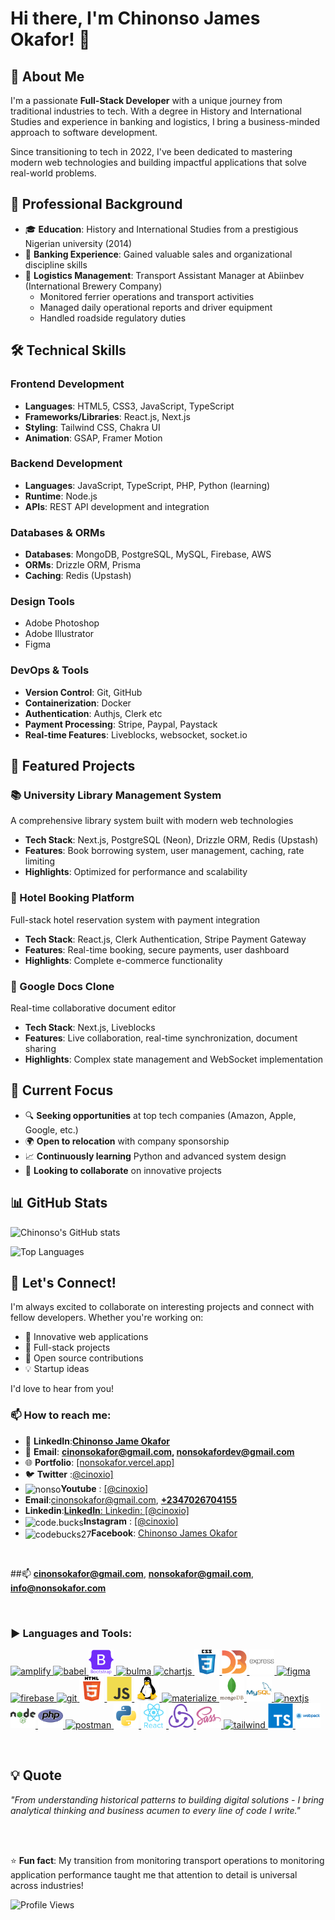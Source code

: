# Hi there, I'm Chinonso James Okafor! 👋

## 🚀 About Me

I'm a passionate **Full-Stack Developer** with a unique journey from traditional industries to tech. With a degree in History and International Studies and experience in banking and logistics, I bring a business-minded approach to software development.

Since transitioning to tech in 2022, I've been dedicated to mastering modern web technologies and building impactful applications that solve real-world problems.

## 💼 Professional Background

- 🎓 **Education**: History and International Studies from a prestigious Nigerian university (2014)
- 🏦 **Banking Experience**: Gained valuable sales and organizational discipline skills
- 🚛 **Logistics Management**: Transport Assistant Manager at Abiinbev (International Brewery Company)
  - Monitored ferrier operations and transport activities
  - Managed daily operational reports and driver equipment
  - Handled roadside regulatory duties

## 🛠️ Technical Skills

### Frontend Development
- **Languages**: HTML5, CSS3, JavaScript, TypeScript
- **Frameworks/Libraries**: React.js, Next.js
- **Styling**: Tailwind CSS, Chakra UI
- **Animation**: GSAP, Framer Motion

### Backend Development
- **Languages**: JavaScript, TypeScript, PHP, Python (learning)
- **Runtime**: Node.js
- **APIs**: REST API development and integration


### Databases & ORMs
- **Databases**: MongoDB, PostgreSQL, MySQL, Firebase, AWS
- **ORMs**: Drizzle ORM, Prisma
- **Caching**: Redis (Upstash)

### Design Tools
- Adobe Photoshop
- Adobe Illustrator  
- Figma

### DevOps & Tools
- **Version Control**: Git, GitHub
- **Containerization**: Docker
- **Authentication**: Authjs, Clerk etc
- **Payment Processing**: Stripe, Paypal, Paystack
- **Real-time Features**: Liveblocks, websocket, socket.io

## 🌟 Featured Projects

### 📚 University Library Management System
A comprehensive library system built with modern web technologies
- **Tech Stack**: Next.js, PostgreSQL (Neon), Drizzle ORM, Redis (Upstash)
- **Features**: Book borrowing system, user management, caching, rate limiting
- **Highlights**: Optimized for performance and scalability

### 🏨 Hotel Booking Platform
Full-stack hotel reservation system with payment integration
- **Tech Stack**: React.js, Clerk Authentication, Stripe Payment Gateway
- **Features**: Real-time booking, secure payments, user dashboard
- **Highlights**: Complete e-commerce functionality

### 📝 Google Docs Clone
Real-time collaborative document editor
- **Tech Stack**: Next.js, Liveblocks
- **Features**: Live collaboration, real-time synchronization, document sharing
- **Highlights**: Complex state management and WebSocket implementation

## 🎯 Current Focus

- 🔍 **Seeking opportunities** at top tech companies (Amazon, Apple, Google, etc.)
- 🌍 **Open to relocation** with company sponsorship
- 📈 **Continuously learning** Python and advanced system design
- 🤝 **Looking to collaborate** on innovative projects

## 📊 GitHub Stats

![Chinonso's GitHub stats](https://github-readme-stats.vercel.app/api?username=cinoxio&show_icons=true&theme=radical)

![Top Languages](https://github-readme-stats.vercel.app/api/top-langs/?username=cinoxio&layout=compact&theme=radical)

## 🤝 Let's Connect!

I'm always excited to collaborate on interesting projects and connect with fellow developers. Whether you're working on:

- 🚀 Innovative web applications
- 📱 Full-stack projects  
- 🔧 Open source contributions
- 💡 Startup ideas

I'd love to hear from you!

### 📫 How to reach me:
- 💼 **LinkedIn**:<a href="https://www.linkedin.com/in/cinoxio" target="blank">**Chinonso Jame Okafor**</a>
- 📧 **Email**: <a href="mailto:cinonsokafor@gmail.com">**cinonsokafor@gmail.com, nonsokafordev@gmail.com**</a>
- 🌐 **Portfolio**: <a href="https://www.nonsokafor.vercel.app" target="blank" rel="nofollow">[nonsokafor.vercel.app]</a>
- 🐦 **Twitter** :<a href="https://twitter.com/cinoxio" target="blank" rel="nofollow">@cinoxio]</a>
- <img align="center" src="https://github.com/rahuldkjain/github-profile-readme-generator/blob/master/src/images/icons/Social/youtube.svg" alt="nonso" height="30" width="40" />**Youtube** : <a href="https://www.youtube.com/c/cinoxio" target="blank" rel="nofollow">[@cinoxio]</a>
- **Email**:<a href="mailto:cinonsokafor@gmail.com">cinonsokafor@gmail.com</a>, **<a href="https://wa.me/+2347026704155">+2347026704155</a>**
- **Linkedin**:<a href="https://www.linkedin.com/in/cinoxio" target="blank" rel="nofollow">**LinkedIn**: Linkedin: [@cinoxio]</a>
- <img align="center" src="https://github.com/rahuldkjain/github-profile-readme-generator/blob/master/src/images/icons/Social/instagram.svg" alt="code.bucks" height="30" width="40" />**Instagram** : <a href="https://instagram.com/cinoxio" target="blank" rel="nofollow">[@cinoxio]</a>
- <img align="center" src="https://github.com/rahuldkjain/github-profile-readme-generator/blob/master/src/images/icons/Social/facebook.svg" alt="codebucks27" height="30" width="40" />**Facebook**: <a href="https://fb.com/chinonso-okafor" target="blank" rel="nofollow">Chinonso James Okafor</a>


</br>



##📫 **cinonsokafor@gmail.com**, **nonsokafor@gmail.com**, **info@nonsokafor.com**

</br>

<h3 align="left">▶ Languages and Tools:</h3>
<p align="left"> <a href="https://aws.amazon.com/amplify/" target="_blank" rel="nofollow"> <img src="https://docs.amplify.aws/assets/logo-dark.svg" alt="amplify" width="40" height="40"/> </a> <a href="https://babeljs.io/" target="_blank" rel="nofollow"> <img src="https://cdn.worldvectorlogo.com/logos/babel-10.svg" alt="babel" width="40" height="40"/> </a> <a href="https://getbootstrap.com" target="_blank" rel="nofollow"> <img src="https://raw.githubusercontent.com/devicons/devicon/master/icons/bootstrap/bootstrap-plain-wordmark.svg" alt="bootstrap" width="40" height="40"/> </a> <a href="https://bulma.io/" target="_blank" rel="nofollow"> <img src="https://raw.githubusercontent.com/gilbarbara/logos/804dc257b59e144eaca5bc6ffd16949752c6f789/logos/bulma.svg" alt="bulma" width="40" height="40"/> </a> <a href="https://www.chartjs.org" target="_blank" rel="nofollow"> <img src="https://www.chartjs.org/media/logo-title.svg" alt="chartjs" width="40" height="40"/> </a> <a href="https://www.w3schools.com/css/" target="_blank" rel="nofollow"> <img src="https://raw.githubusercontent.com/devicons/devicon/master/icons/css3/css3-original-wordmark.svg" alt="css3" width="40" height="40"/> </a> <a href="https://d3js.org/" target="_blank"> <img src="https://raw.githubusercontent.com/devicons/devicon/master/icons/d3js/d3js-original.svg" alt="d3js" width="40" height="40"/> </a> 
<!--   <a href="https://www.electronjs.org" target="_blank"> <img src="https://raw.githubusercontent.com/devicons/devicon/master/icons/electron/electron-original.svg" alt="electron" width="40" height="40"/> </a>  -->
  <a href="https://expressjs.com" target="_blank" rel="nofollow"> <img src="https://raw.githubusercontent.com/devicons/devicon/master/icons/express/express-original-wordmark.svg" alt="express" width="40" height="40"/> </a> <a href="https://www.figma.com/" target="_blank"> <img src="https://www.vectorlogo.zone/logos/figma/figma-icon.svg" alt="figma" width="40" height="40"/> </a> <a href="https://firebase.google.com/" target="_blank" rel="nofollow"> <img src="https://www.vectorlogo.zone/logos/firebase/firebase-icon.svg" alt="firebase" width="40" height="40"/> </a> <a href="https://git-scm.com/" rel="nofollow" target="_blank"> <img src="https://www.vectorlogo.zone/logos/git-scm/git-scm-icon.svg" alt="git" width="40" height="40"/> </a> 
 <!-- <a href="https://graphql.org" target="_blank"> <img src="https://www.vectorlogo.zone/logos/graphql/graphql-icon.svg" alt="graphql" width="40" height="40"/> </a>  --><a href="https://www.w3.org/html/" target="_blank" rel="nofollow"> <img src="https://raw.githubusercontent.com/devicons/devicon/master/icons/html5/html5-original-wordmark.svg" alt="html5" width="40" height="40"/> </a> <a href="https://developer.mozilla.org/en-US/docs/Web/JavaScript" rel="nofollow" target="_blank"> <img src="https://raw.githubusercontent.com/devicons/devicon/master/icons/javascript/javascript-original.svg" alt="javascript" width="40" height="40"/> </a> <a href="https://www.linux.org/" target="_blank" rel="nofollow"> <img src="https://raw.githubusercontent.com/devicons/devicon/master/icons/linux/linux-original.svg" alt="linux" width="40" height="40"/> </a> <a href="https://materializecss.com/" rel="nofollow" target="_blank"> <img src="https://raw.githubusercontent.com/prplx/svg-logos/5585531d45d294869c4eaab4d7cf2e9c167710a9/svg/materialize.svg" alt="materialize" width="40" height="40"/> </a> <a rel="nofollow" href="https://www.mongodb.com/" target="_blank"> <img src="https://raw.githubusercontent.com/devicons/devicon/master/icons/mongodb/mongodb-original-wordmark.svg" alt="mongodb" width="40" height="40"/> </a> <a href="https://www.mysql.com/" target="_blank" rel="nofollow"> <img src="https://raw.githubusercontent.com/devicons/devicon/master/icons/mysql/mysql-original-wordmark.svg" alt="mysql" width="40" height="40"/> </a> <a href="https://nextjs.org/" target="_blank" rel="nofollow"> <img src="https://cdn.worldvectorlogo.com/logos/nextjs-2.svg" alt="nextjs" width="40" height="40"/> </a> <a href="https://nodejs.org" target="_blank" rel="nofollow"> <img src="https://raw.githubusercontent.com/devicons/devicon/master/icons/nodejs/nodejs-original-wordmark.svg" alt="nodejs" width="40" height="40"/> </a> <a href="https://www.php.net" target="_blank" rel="nofollow"> <img src="https://raw.githubusercontent.com/devicons/devicon/master/icons/php/php-original.svg" alt="php" width="40" height="40"/> </a> <a href="https://postman.com" target="_blank" rel="nofollow"> <img src="https://www.vectorlogo.zone/logos/getpostman/getpostman-icon.svg" alt="postman" width="40" height="40"/> </a> <a href="https://www.python.org" target="_blank" rel="nofollow"> <img src="https://raw.githubusercontent.com/devicons/devicon/master/icons/python/python-original.svg" alt="python" width="40" height="40"/> </a> <a href="https://reactjs.org/" target="_blank" rel="nofollow"> <img src="https://raw.githubusercontent.com/devicons/devicon/master/icons/react/react-original-wordmark.svg" alt="react" width="40" height="40"/> </a> <a href="https://redux.js.org" target="_blank" rel="nofollow"> <img src="https://raw.githubusercontent.com/devicons/devicon/master/icons/redux/redux-original.svg" alt="redux" width="40" height="40"/> </a> <a href="https://sass-lang.com" target="_blank" rel="nofollow"> <img src="https://raw.githubusercontent.com/devicons/devicon/master/icons/sass/sass-original.svg" alt="sass" width="40" height="40"/> </a> <a href="https://tailwindcss.com/" target="_blank" rel="nofollow"> <img src="https://www.vectorlogo.zone/logos/tailwindcss/tailwindcss-icon.svg" alt="tailwind" width="40" height="40"/> </a> <a href="https://www.typescriptlang.org/" target="_blank" rel="nofollow"> <img src="https://raw.githubusercontent.com/devicons/devicon/master/icons/typescript/typescript-original.svg" alt="typescript" width="40" height="40"/> </a> <a href="https://webpack.js.org" target="_blank" rel="nofollow"> <img src="https://raw.githubusercontent.com/devicons/devicon/d00d0969292a6569d45b06d3f350f463a0107b0d/icons/webpack/webpack-original-wordmark.svg" alt="webpack" width="40" height="40"/> </a> </p>

</br>

## 💡 Quote

*"From understanding historical patterns to building digital solutions - I bring analytical thinking and business acumen to every line of code I write."*

</br>
</br>

⭐️ **Fun fact**: My transition from monitoring transport operations to monitoring application performance taught me that attention to detail is universal across industries!

![Profile Views](https://komarev.com/ghpvc/?username=cinoxio&color=brightgreen)
